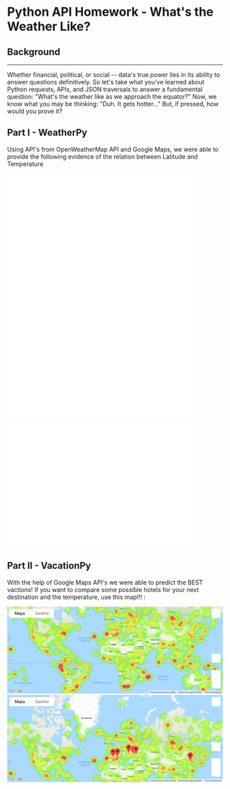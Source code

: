 # Python API Homework - What's the Weather Like?

## Background
--------
Whether financial, political, or social -- data's true power lies in its ability to answer questions definitively. So let's take what you've learned about Python requests, APIs, and JSON traversals to answer a fundamental question: "What's the weather like as we approach the equator?"
Now, we know what you may be thinking: "Duh. It gets hotter..."
But, if pressed, how would you prove it?

## Part I - WeatherPy

Using API's from OpenWeatherMap API and Google Maps, we were able to provide the following evidence of the relation between Latitude and Temperature

![alt text](https://github.com/anajuarezar/python-api-challenge/blob/main/WeatherPy/Plots/LatitudevsMaxTemperature.png)
![alt text](https://github.com/anajuarezar/python-api-challenge/blob/main/WeatherPy/Plots/NothernLatitudevsMaxTemperature.png)
![alt text](https://github.com/anajuarezar/python-api-challenge/blob/main/WeatherPy/Plots/SouthernLatitudevsMaxTemperature.png)


## Part II - VacationPy

With the help of Google Maps API's we were able to predict the BEST vactions! If you want to compare some possible hotels for your next destination and the temperature, use this map!!! :

![alt text](https://github.com/anajuarezar/python-api-challenge/blob/main/VacationPy/Maps/heatmap.png)
![alt text](https://github.com/anajuarezar/python-api-challenge/blob/main/VacationPy/Maps/markers.png)


